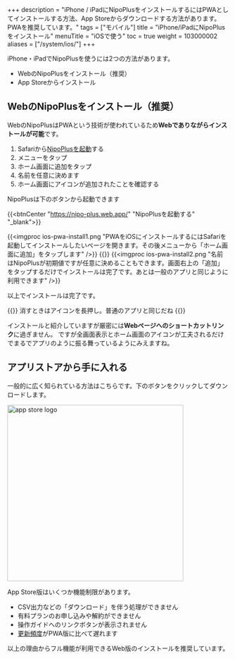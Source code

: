 +++
description = "iPhone / iPadにNipoPlusをインストールするにはPWAとしてインストールする方法、App Storeからダウンロードする方法があります。PWAを推奨しています。"
tags = ["モバイル"]
title = "iPhone/iPadにNipoPlusをインストール"
menuTitle = "iOSで使う"
toc = true
weight = 103000002
aliases = ["/system/ios/"]
+++

iPhone・iPadでNipoPlusを使うには2つの方法があります。

- WebのNipoPlusをインストール（推奨）
- App Storeからインストール

## WebのNipoPlusをインストール（推奨）

WebのNipoPlusはPWAという技術が使われているため**Webでありながらインストールが可能**です。


1. Safariから[NipoPlusを起動](https://nipo-plus.web.app)する
1. メニューをタップ
1. ホーム画面に追加をタップ
1. 名前を任意に決めます
1. ホーム画面にアイコンが追加されたことを確認する

NipoPlusは下のボタンから起動できます

{{<btnCenter "https://nipo-plus.web.app/" "NipoPlusを起動する" "_blank">}}

{{<imgproc ios-pwa-install1.png "PWAをiOSにインストールするにはSafariを起動してインストールしたいページを開きます。その後メニューから「ホーム画面に追加」をタップします" />}}
{{<nextArrow>}}
{{<imgproc ios-pwa-install2.png "名前はNipoPlusが初期値ですが任意に決めることもできます。画面右上の「追加」をタップするだけでインストールは完了です。あとは一般のアプリと同じように利用できます" />}}

以上でインストールは完了です。

{{<alice pos="right" icon="phone">}}
消すときはアイコンを長押し。普通のアプリと同じだね
{{</alice>}}

インストールと紹介していますが厳密には**Webページへのショートカットリンク**に過ぎません。
ですが全画面表示とホーム画面のアイコンが工夫されるだけでまるでアプリのように振る舞っているようにみえますね。

## アプリストアから手に入れる

一般的に広く知られている方法はこちらです。下のボタンをクリックしてダウンロードします。

<a href="https://apps.apple.com/jp/app/id1625797169" target="_blank"><img src="/images/apple.svg" width="400px" alt="app store logo"></a>

App Store版はいくつか機能制限があります。


- CSV出力などの「ダウンロード」を伴う処理ができません
- 有料プランのお申し込みや解約ができません
- 操作ガイドへのリンクボタンが表示されません
- [更新頻度](/docs/system/release-note/)がPWA版に比べて遅れます

以上の理由からフル機能が利用できるWeb版のインストールを推奨しています。
